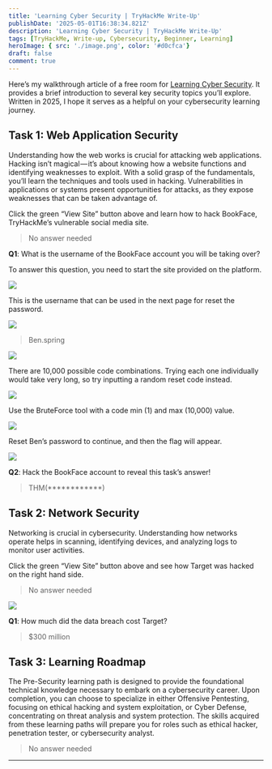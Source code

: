 ```yaml
---
title: 'Learning Cyber Security | TryHackMe Write-Up'
publishDate: '2025-05-01T16:38:34.821Z'
description: 'Learning Cyber Security | TryHackMe Write-Up'
tags: [TryHackMe, Write-up, Cybersecurity, Beginner, Learning]
heroImage: { src: './image.png', color: '#d0cfca'}
draft: false
comment: true
---
```

Here’s my walkthrough article of a free room for [Learning Cyber Security](https://tryhackme.com/room/beginnerpathintro). It provides a brief introduction to several key security topics you’ll explore. Written in 2025, I hope it serves as a helpful on your cybersecurity learning journey.

## Task 1: Web Application Security

Understanding how the web works is crucial for attacking web applications. Hacking isn’t magical — it’s about knowing how a website functions and identifying weaknesses to exploit. With a solid grasp of the fundamentals, you’ll learn the techniques and tools used in hacking. Vulnerabilities in applications or systems present opportunities for attacks, as they expose weaknesses that can be taken advantage of.

Click the green “View Site” button above and learn how to hack BookFace, TryHackMe’s vulnerable social media site.

> No answer needed

**Q1**: What is the username of the BookFace account you will be taking over?

To answer this question, you need to start the site provided on the platform.

![](https://cdn-images-1.medium.com/max/800/1*Buu_j12m_gv6mbyUsZHVrw.png)

This is the username that can be used in the next page for reset the password.

![](https://cdn-images-1.medium.com/max/800/1*2mURjdeNZUomYHUpALWGJg.png)

> Ben.spring

![](https://cdn-images-1.medium.com/max/800/1*Q3Pmt1_kYnOq4DFKkyryBQ.png)

There are 10,000 possible code combinations. Trying each one individually would take very long, so try inputting a random reset code instead.

![](https://cdn-images-1.medium.com/max/800/1*UHmZEYHkF7Mln7YG6OhH8A.png)

Use the BruteForce tool with a code min (1) and max (10,000) value.

![](https://cdn-images-1.medium.com/max/800/1*88l3XwPrt2lmAS0_Xr1AxA.png)

Reset Ben’s password to continue, and then the flag will appear.

![](https://cdn-images-1.medium.com/max/800/1*dm2nKuIERVaTV1gbPpiZvw.png)

**Q2**: Hack the BookFace account to reveal this task’s answer!

> THM(\*\*\*\*\*\*\*\*\*\*\*\*)

## Task 2: Network Security

​Networking is crucial in cybersecurity. Understanding how networks operate helps in scanning, identifying devices, and analyzing logs to monitor user activities.

Click the green “View Site” button above and see how Target was hacked on the right hand side.

> No answer needed

![](https://cdn-images-1.medium.com/max/800/1*Vys_ZPuuCeo6xkRn26hkhw.png)

**Q1**: How much did the data breach cost Target?

> $300 million

## Task 3: Learning Roadmap

The Pre-Security learning path is designed to provide the foundational technical knowledge necessary to embark on a cybersecurity career. Upon completion, you can choose to specialize in either Offensive Pentesting, focusing on ethical hacking and system exploitation, or Cyber Defense, concentrating on threat analysis and system protection. The skills acquired from these learning paths will prepare you for roles such as ethical hacker, penetration tester, or cybersecurity analyst.

> No answer needed

* * *

